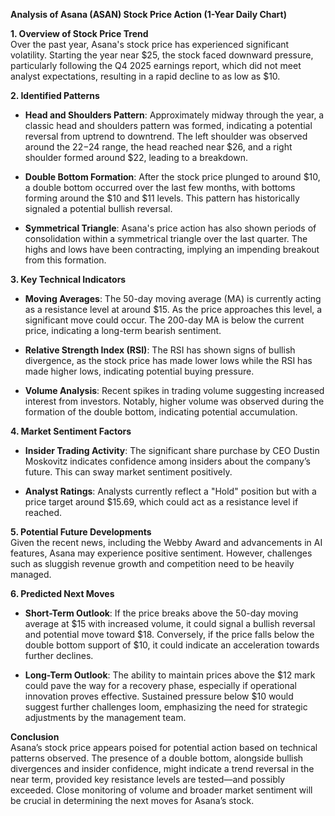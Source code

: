 **Analysis of Asana (ASAN) Stock Price Action (1-Year Daily Chart)**

**1. Overview of Stock Price Trend**  
Over the past year, Asana's stock price has experienced significant volatility. Starting the year near $25, the stock faced downward pressure, particularly following the Q4 2025 earnings report, which did not meet analyst expectations, resulting in a rapid decline to as low as $10.

**2. Identified Patterns**  
- **Head and Shoulders Pattern**: Approximately midway through the year, a classic head and shoulders pattern was formed, indicating a potential reversal from uptrend to downtrend. The left shoulder was observed around the $22-$24 range, the head reached near $26, and a right shoulder formed around $22, leading to a breakdown.
  
- **Double Bottom Formation**: After the stock price plunged to around $10, a double bottom occurred over the last few months, with bottoms forming around the $10 and $11 levels. This pattern has historically signaled a potential bullish reversal.

- **Symmetrical Triangle**: Asana's price action has also shown periods of consolidation within a symmetrical triangle over the last quarter. The highs and lows have been contracting, implying an impending breakout from this formation.

**3. Key Technical Indicators**  
- **Moving Averages**: The 50-day moving average (MA) is currently acting as a resistance level at around $15. As the price approaches this level, a significant move could occur. The 200-day MA is below the current price, indicating a long-term bearish sentiment.

- **Relative Strength Index (RSI)**: The RSI has shown signs of bullish divergence, as the stock price has made lower lows while the RSI has made higher lows, indicating potential buying pressure.

- **Volume Analysis**: Recent spikes in trading volume suggesting increased interest from investors. Notably, higher volume was observed during the formation of the double bottom, indicating potential accumulation.

**4. Market Sentiment Factors**  
- **Insider Trading Activity**: The significant share purchase by CEO Dustin Moskovitz indicates confidence among insiders about the company’s future. This can sway market sentiment positively.

- **Analyst Ratings**: Analysts currently reflect a "Hold" position but with a price target around $15.69, which could act as a resistance level if reached.

**5. Potential Future Developments**  
Given the recent news, including the Webby Award and advancements in AI features, Asana may experience positive sentiment. However, challenges such as sluggish revenue growth and competition need to be heavily managed.

**6. Predicted Next Moves**  
- **Short-Term Outlook**: If the price breaks above the 50-day moving average at $15 with increased volume, it could signal a bullish reversal and potential move toward $18. Conversely, if the price falls below the double bottom support of $10, it could indicate an acceleration towards further declines.

- **Long-Term Outlook**: The ability to maintain prices above the $12 mark could pave the way for a recovery phase, especially if operational innovation proves effective. Sustained pressure below $10 would suggest further challenges loom, emphasizing the need for strategic adjustments by the management team.

**Conclusion**  
Asana’s stock price appears poised for potential action based on technical patterns observed. The presence of a double bottom, alongside bullish divergences and insider confidence, might indicate a trend reversal in the near term, provided key resistance levels are tested—and possibly exceeded. Close monitoring of volume and broader market sentiment will be crucial in determining the next moves for Asana’s stock.